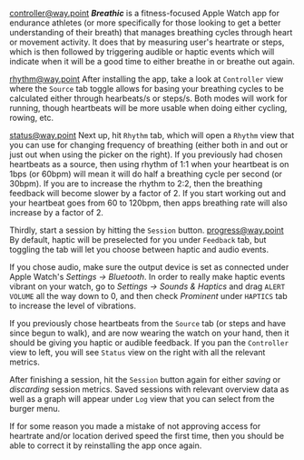 <controller@way.point>
***Breathic*** is a fitness-focused Apple Watch app for endurance athletes (or more specifically for those looking to get a better understanding of their breath) that manages breathing cycles through heart or movement activity. It does that by measuring user's heartrate or steps, which is then followed by triggering audible or haptic events which will indicate when it will be a good time to either breathe in or breathe out again.

<rhythm@way.point>
After installing the app, take a look at `Controller` view where the `Source` tab toggle allows for basing your breathing cycles to be calculated either through hearbeats/s or steps/s. Both modes will work for running, though heartbeats will be more usable when doing either cycling, rowing, etc.

<status@way.point>
Next up, hit `Rhythm` tab, which will open a `Rhythm` view that you can use for changing frequency of breathing (either both in and out or just out when using the picker on the right). If you previously had chosen heartbeats as a source, then using rhythm of 1:1 when your heartbeat is on 1bps (or 60bpm) will mean it will do half a breathing cycle per second (or 30bpm). If you are to increase the rhythm to 2:2, then the breathing feedback will become slower by a factor of 2. If you start working out and your heartbeat goes from 60 to 120bpm, then apps breathing rate will also increase by a factor of 2.

Thirdly, start a session by hitting the `Session` button.
<progress@way.point>
By default, haptic will be preselected for you under `Feedback` tab, but toggling the tab will let you choose between haptic and audio events.


If you chose audio, make sure the output device is set as connected under Apple Watch's *Settings -> Bluetooth*. In order to really make haptic events vibrant on your watch, go to *Settings -> Sounds & Haptics* and drag `ALERT VOLUME` all the way down to 0, and then check *Prominent* under `HAPTICS` tab to increase the level of vibrations.

If you previously chose heartbeats from the `Source` tab (or steps and have since begun to walk), and are now wearing the watch on your hand, then it should be giving you haptic or audible feedback. If you pan the `Controller` view to left, you will see `Status` view on the right with all the relevant metrics.

After finishing a session, hit the `Session` button again for either *saving* or *discarding* session metrics. Saved sessions with relevant overview data as well as a graph will appear under `Log` view that you can select from the burger menu.

If for some reason you made a mistake of not approving access for heartrate and/or location derived speed the first time, then you should be able to correct it by reinstalling the app once again.

